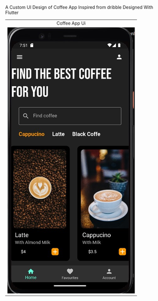 A Custom UI Design of Coffee App Inspired from dribble
Designed With Flutter


<table>
<tr>
<td align="center">Coffee App Ui</td>
</tr>
<tr>
    <td align="center"><img src="Screenshots/CoffeeApp.jpg"> </td>
 </tr>
</table>
